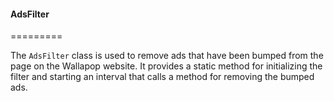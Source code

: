 #### AdsFilter
=========

The `AdsFilter` class is used to remove ads that have been bumped from the page on the Wallapop website. It provides a static method for initializing the filter and starting an interval that calls a method for removing the bumped ads.
